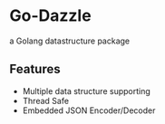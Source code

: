 # Go-Dazzle
a Golang datastructure package

## Features
- Multiple data structure supporting
- Thread Safe
- Embedded JSON Encoder/Decoder